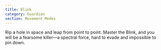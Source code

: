 ```yaml
---
title: Blink
category: Guardian
section: Movement Modes
---
```


Rip a hole in space and leap from point to point. Master the Blink, and you will be a fearsome killer—a spectral force, hard to evade and impossible to pin down.
